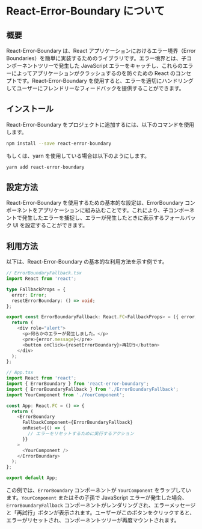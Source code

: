 # React-Error-Boundary について

## 概要

React-Error-Boundary は、React アプリケーションにおけるエラー境界（Error Boundaries）を簡単に実装するためのライブラリです。エラー境界とは、子コンポーネントツリーで発生した JavaScript エラーをキャッチし、これらのエラーによってアプリケーションがクラッシュするのを防ぐための React のコンセプトです。React-Error-Boundary を使用すると、エラーを適切にハンドリングしてユーザーにフレンドリーなフィードバックを提供することができます。

## インストール

React-Error-Boundary をプロジェクトに追加するには、以下のコマンドを使用します。

```bash
npm install --save react-error-boundary
```

もしくは、yarn を使用している場合は以下のようにします。

```bash
yarn add react-error-boundary
```

## 設定方法

React-Error-Boundary を使用するための基本的な設定は、ErrorBoundary コンポーネントをアプリケーションに組み込むことです。これにより、子コンポーネントで発生したエラーを捕捉し、エラーが発生したときに表示するフォールバック UI を設定することができます。

## 利用方法

以下は、React-Error-Boundary の基本的な利用方法を示す例です。

```typescript
// ErrorBoundaryFallback.tsx
import React from 'react';

type FallbackProps = {
  error: Error;
  resetErrorBoundary: () => void;
};

export const ErrorBoundaryFallback: React.FC<FallbackProps> = ({ error, resetErrorBoundary }) => {
  return (
    <div role="alert">
      <p>何らかのエラーが発生しました。</p>
      <pre>{error.message}</pre>
      <button onClick={resetErrorBoundary}>再試行</button>
    </div>
  );
};
```

```typescript
// App.tsx
import React from 'react';
import { ErrorBoundary } from 'react-error-boundary';
import { ErrorBoundaryFallback } from './ErrorBoundaryFallback';
import YourComponent from './YourComponent';

const App: React.FC = () => {
  return (
    <ErrorBoundary
      FallbackComponent={ErrorBoundaryFallback}
      onReset={() => {
        // エラーをリセットするために実行するアクション
      }}
    >
      <YourComponent />
    </ErrorBoundary>
  );
};

export default App;
```

この例では、`ErrorBoundary` コンポーネントが `YourComponent` をラップしています。`YourComponent` またはその子孫で JavaScript エラーが発生した場合、`ErrorBoundaryFallback` コンポーネントがレンダリングされ、エラーメッセージと「再試行」ボタンが表示されます。ユーザーがこのボタンをクリックすると、エラーがリセットされ、コンポーネントツリーが再度マウントされます。

